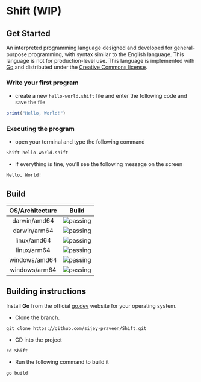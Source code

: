 # Shift (WIP)

## Get Started
An interpreted programming language designed and developed for general-purpose programming, with syntax similar to the English language. This language is not for production-level use. This language is implemented with [Go](https://go.dev/) and distributed under the [Creative Commons license](https://creativecommons.org/).

### Write your first program
- create a new `hello-world.shift` file and enter the following code and save the file
```js
print("Hello, World!")
```

### Executing the program

- open your terminal and type the following command
```
Shift hello-world.shift
```
- If everything is fine, you’ll see the following message on the screen
```
Hello, World!
```

## Build

| OS/Architecture | Build |
| :---: | :---: |
| darwin/amd64 | ![passing](https://img.shields.io/badge/build-passing-brightgreen) |
| darwin/arm64 | ![passing](https://img.shields.io/badge/build-passing-brightgreen) |
| linux/amd64 | ![passing](https://img.shields.io/badge/build-passing-brightgreen) |
| linux/arm64 | ![passing](https://img.shields.io/badge/build-passing-brightgreen) |
| windows/amd64 | ![passing](https://img.shields.io/badge/build-passing-brightgreen) |
| windows/arm64 | ![passing](https://img.shields.io/badge/build-passing-brightgreen) |

## Building instructions

Install **Go** from the official [go.dev](https://go.dev/) website for your operating system.

- Clone the branch.
```
git clone https://github.com/sijey-praveen/Shift.git
```

- CD into the project
```
cd Shift
```

- Run the following command to build it
```
go build
```
